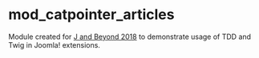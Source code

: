 # mod_catpointer_articles

Module created for [J and Beyond 2018](https://jandbeyond.org/) to demonstrate usage of TDD and Twig in Joomla! extensions.  

